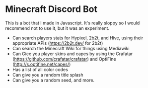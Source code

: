 # Minecraft Discord Bot
This is a bot that I made in Javascript. It's really sloppy so I would recommend not to use it, but it was an experiment.

- Can search players stats for Hypixel, 2b2t, and Hive, using their appropriate APIs (https://2b2t.dev/ for 2b2t)
- Can search the Minecraft Wiki for things using Mediawiki
- Can Gice you player skins and capes by using the Crafatar (https://github.com/crafatar/crafatar) and OptiFine (http://s.optifine.net/capes/)
- Has a list of all color codes
- Can give you a random title splash
- Can give you a random seed, and more.

